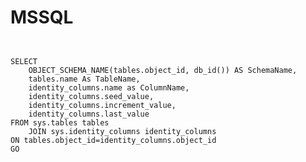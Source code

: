 # MSSQL

<pre><code>

SELECT 
	OBJECT_SCHEMA_NAME(tables.object_id, db_id()) AS SchemaName,
	tables.name As TableName,
	identity_columns.name as ColumnName,
	identity_columns.seed_value,
	identity_columns.increment_value,
	identity_columns.last_value
FROM sys.tables tables 
	JOIN sys.identity_columns identity_columns 
ON tables.object_id=identity_columns.object_id
GO

</code></pre>
